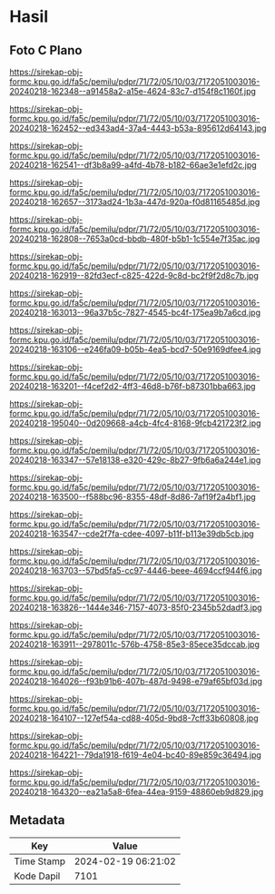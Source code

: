 # Hasil

## Foto C Plano

https://sirekap-obj-formc.kpu.go.id/fa5c/pemilu/pdpr/71/72/05/10/03/7172051003016-20240218-162348--a91458a2-a15e-4624-83c7-d154f8c1160f.jpg

https://sirekap-obj-formc.kpu.go.id/fa5c/pemilu/pdpr/71/72/05/10/03/7172051003016-20240218-162452--ed343ad4-37a4-4443-b53a-895612d64143.jpg

https://sirekap-obj-formc.kpu.go.id/fa5c/pemilu/pdpr/71/72/05/10/03/7172051003016-20240218-162541--df3b8a99-a4fd-4b78-b182-66ae3e1efd2c.jpg

https://sirekap-obj-formc.kpu.go.id/fa5c/pemilu/pdpr/71/72/05/10/03/7172051003016-20240218-162657--3173ad24-1b3a-447d-920a-f0d81165485d.jpg

https://sirekap-obj-formc.kpu.go.id/fa5c/pemilu/pdpr/71/72/05/10/03/7172051003016-20240218-162808--7653a0cd-bbdb-480f-b5b1-1c554e7f35ac.jpg

https://sirekap-obj-formc.kpu.go.id/fa5c/pemilu/pdpr/71/72/05/10/03/7172051003016-20240218-162919--82fd3ecf-c825-422d-9c8d-bc2f9f2d8c7b.jpg

https://sirekap-obj-formc.kpu.go.id/fa5c/pemilu/pdpr/71/72/05/10/03/7172051003016-20240218-163013--96a37b5c-7827-4545-bc4f-175ea9b7a6cd.jpg

https://sirekap-obj-formc.kpu.go.id/fa5c/pemilu/pdpr/71/72/05/10/03/7172051003016-20240218-163106--e246fa09-b05b-4ea5-bcd7-50e9169dfee4.jpg

https://sirekap-obj-formc.kpu.go.id/fa5c/pemilu/pdpr/71/72/05/10/03/7172051003016-20240218-163201--f4cef2d2-4ff3-46d8-b76f-b87301bba663.jpg

https://sirekap-obj-formc.kpu.go.id/fa5c/pemilu/pdpr/71/72/05/10/03/7172051003016-20240218-195040--0d209668-a4cb-4fc4-8168-9fcb421723f2.jpg

https://sirekap-obj-formc.kpu.go.id/fa5c/pemilu/pdpr/71/72/05/10/03/7172051003016-20240218-163347--57e18138-e320-429c-8b27-9fb6a6a244e1.jpg

https://sirekap-obj-formc.kpu.go.id/fa5c/pemilu/pdpr/71/72/05/10/03/7172051003016-20240218-163500--f588bc96-8355-48df-8d86-7af19f2a4bf1.jpg

https://sirekap-obj-formc.kpu.go.id/fa5c/pemilu/pdpr/71/72/05/10/03/7172051003016-20240218-163547--cde2f7fa-cdee-4097-b11f-b113e39db5cb.jpg

https://sirekap-obj-formc.kpu.go.id/fa5c/pemilu/pdpr/71/72/05/10/03/7172051003016-20240218-163703--57bd5fa5-cc97-4446-beee-4694ccf944f6.jpg

https://sirekap-obj-formc.kpu.go.id/fa5c/pemilu/pdpr/71/72/05/10/03/7172051003016-20240218-163826--1444e346-7157-4073-85f0-2345b52dadf3.jpg

https://sirekap-obj-formc.kpu.go.id/fa5c/pemilu/pdpr/71/72/05/10/03/7172051003016-20240218-163911--2978011c-576b-4758-85e3-85ece35dccab.jpg

https://sirekap-obj-formc.kpu.go.id/fa5c/pemilu/pdpr/71/72/05/10/03/7172051003016-20240218-164026--f93b91b6-407b-487d-9498-e79af65bf03d.jpg

https://sirekap-obj-formc.kpu.go.id/fa5c/pemilu/pdpr/71/72/05/10/03/7172051003016-20240218-164107--127ef54a-cd88-405d-9bd8-7cff33b60808.jpg

https://sirekap-obj-formc.kpu.go.id/fa5c/pemilu/pdpr/71/72/05/10/03/7172051003016-20240218-164221--79da1918-f619-4e04-bc40-89e859c36494.jpg

https://sirekap-obj-formc.kpu.go.id/fa5c/pemilu/pdpr/71/72/05/10/03/7172051003016-20240218-164320--ea21a5a8-6fea-44ea-9159-48860eb9d829.jpg


## Metadata

| Key        | Value               |
| ---------- | ------------------- |
| Time Stamp | 2024-02-19 06:21:02 |
| Kode Dapil | 7101                |




